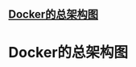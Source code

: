 ## [Docker的总架构图](https://www.huweihuang.com/kubernetes-notes/docker/docker-architecture.html)

# Docker的总架构图